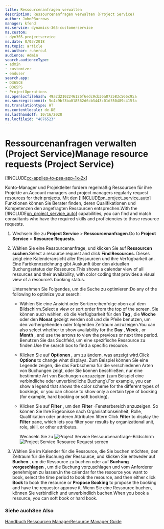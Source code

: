 ```yaml
---
title: Ressourcenanfragen verwalten
description: Ressourcenanfragen verwalten (Project Service)
author: JohnPBurrows
manager: kfend
ms.service: dynamics-365-customerservice
ms.custom:
- dyn365-projectservice
ms.date: 8/03/2018
ms.topic: article
ms.author: ruhercul
audience: Admin
search.audienceType:
- admin
- customizer
- enduser
search.app:
- D365CE
- D365PS
- ProjectOperations
ms.openlocfilehash: 49a2d2102246126f6edc9cb36a072583c566c95a
ms.sourcegitcommit: 5c4c9bf3ba018562d6cb3443c01d550489c415fa
ms.translationtype: HT
ms.contentlocale: de-DE
ms.lasthandoff: 10/16/2020
ms.locfileid: "4076523"
---
```

# <a name="manage-resource-requests-project-service"></a><span data-ttu-id="519ba-103">Ressourcenanfragen verwalten (Project Service)</span><span class="sxs-lookup"><span data-stu-id="519ba-103">Manage resource requests (Project Service)</span></span>

[!INCLUDE[cc-applies-to-psa-app-1x-2x](../includes/cc-applies-to-psa-app-1x-2x.md)]

<span data-ttu-id="519ba-104">Konto-Manager und Projektleiter fordern regelmäßig Ressourcen für ihre Projekte an.</span><span class="sxs-lookup"><span data-stu-id="519ba-104">Account managers and project managers regularly request resources for their projects.</span></span> <span data-ttu-id="519ba-105">Mit den [!INCLUDE[pn_project_service_auto](../includes/pn-project-service-auto.md)] Funktionen können Sie Berater finden, deren Qualifikationen und Kompetenzen den angefragten Ressourcen entsprechen.</span><span class="sxs-lookup"><span data-stu-id="519ba-105">With the [!INCLUDE[pn_project_service_auto](../includes/pn-project-service-auto.md)] capabilities, you can find and match consultants who have the required skills and proficiencies to those resource requests.</span></span>  
  
1. <span data-ttu-id="519ba-106">Wechseln Sie zu **Project Service** > **Ressourcenanfragen**.</span><span class="sxs-lookup"><span data-stu-id="519ba-106">Go to **Project Service** > **Resource Requests**.</span></span>  
  
2. <span data-ttu-id="519ba-107">Wählen Sie eine Ressourcenanfrage, und klicken Sie auf **Ressourcen suchen**.</span><span class="sxs-lookup"><span data-stu-id="519ba-107">Select a resource request and click **Find Resources**.</span></span> <span data-ttu-id="519ba-108">Dieses zeigt eine Kalenderansicht aller Ressourcen und ihre Verfügbarkeit an. Eine Farbkennzeichnung gibt Auskunft über den aktuellen Buchungsstatus der Ressource.</span><span class="sxs-lookup"><span data-stu-id="519ba-108">This shows a calendar view of all resources and their availability, with color coding that provides a visual view of a resource’s booking status.</span></span>  
  
    <span data-ttu-id="519ba-109">Unternehmen Sie Folgendes, um die Suche zu optimieren:</span><span class="sxs-lookup"><span data-stu-id="519ba-109">Do any of the following to optimize your search:</span></span>  
  
   -   <span data-ttu-id="519ba-110">Wählen Sie eine Ansicht oder Sortierreihenfolge oben auf dem Bildschirm.</span><span class="sxs-lookup"><span data-stu-id="519ba-110">Select a view or sort order from the top of the screen.</span></span> <span data-ttu-id="519ba-111">Sie können auch wählen, ob die Verfügbarkeit für den **Tag** , die **Woche** oder den **Monat** gezeigt werden soll und die Pfeile benutzen, um den vorhergehenden oder folgenden Zeitraum anzuzeigen.</span><span class="sxs-lookup"><span data-stu-id="519ba-111">You can also select whether to show availability for the **Day** , **Week** , or **Month** , and use the arrows to view the previous or next time period.</span></span> <span data-ttu-id="519ba-112">Benutzen Sie das Suchfeld, um eine spezifische Ressource zu finden.</span><span class="sxs-lookup"><span data-stu-id="519ba-112">Use the search box to find a specific resource.</span></span>  
  
   -   <span data-ttu-id="519ba-113">Klicken Sie auf **Optionen** , um zu ändern, was anzeigt wird.</span><span class="sxs-lookup"><span data-stu-id="519ba-113">Click **Options** to change what displays.</span></span> <span data-ttu-id="519ba-114">Zum Beispiel können Sie eine Legende zeigen, die das Farbschema für die verschiedenen Arten von Buchungen zeigt, oder Sie können beschließen, nur eine bestimmte Art von Buchungen anzuzeigen (zum Beispiel eine verbindliche oder unverbindliche Buchung).</span><span class="sxs-lookup"><span data-stu-id="519ba-114">For example, you can show a legend that shows the color scheme for the different types of bookings, or you can choose to show only a certain type of booking (for example, hard booking or soft booking).</span></span>  
  
   -   <span data-ttu-id="519ba-115">Klicken Sie auf **Filter** , um den **Filter** -Fensterbereich anzuzeigen. So können Sie Ihre Ergebnisse nach Organisationseinheit, Rolle, Qualifikation oder anderen Attributen filtern.</span><span class="sxs-lookup"><span data-stu-id="519ba-115">Click **Filter** to display the **Filter** pane, which lets you filter your results by organizational unit, role, skill, or other attributes.</span></span>  
  
       <span data-ttu-id="519ba-116">Wechseln Sie zu ![Project Service Ressourcenanfrage-Bildschirm](../psa/media/project-service-resource-request-screen.png "Wechseln Sie zu Project Service Ressourcenanfrage-Bildschirm")</span><span class="sxs-lookup"><span data-stu-id="519ba-116">![Project Service Resource Request screen](../psa/media/project-service-resource-request-screen.png "Project Service Resource Request screen")</span></span>  
  
3. <span data-ttu-id="519ba-117">Wählen Sie im Kalender für die Ressource, die Sie buchen möchten, den Zeitraum für die Buchung der Ressource, und klicken Sie entweder auf **Buchen** , um die Ressource zu buchen oder auf **Buchung vorgeschlagen** , um die Buchung vorzuschlagen und vom Anforderer genehmigen zu lassen.</span><span class="sxs-lookup"><span data-stu-id="519ba-117">In the calendar for the resource you want to book, select the time period to book the resource, and then either click **Book** to book the resource or **Propose Booking** to propose the booking and have the requestor approve it.</span></span> <span data-ttu-id="519ba-118">Wenn Sie eine Ressource buchen, können Sie verbindlich und unverbindlich buchen.</span><span class="sxs-lookup"><span data-stu-id="519ba-118">When you book a resource, you can soft book or hard book.</span></span>  
  
### <a name="see-also"></a><span data-ttu-id="519ba-119">Siehe auch</span><span class="sxs-lookup"><span data-stu-id="519ba-119">See Also</span></span>  
 [<span data-ttu-id="519ba-120">Handbuch Ressourcen Manager</span><span class="sxs-lookup"><span data-stu-id="519ba-120">Resource Manager Guide</span></span>](../psa/resource-manager-guide.md)
